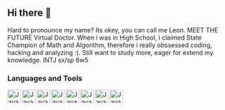 ## Hi there 👋
Hard to pronounce my name? Its okey, you can call me Leon. MEET THE FUTURE Virtual Doctor.
When i was in High School, i claimed State Champion of Math and Algorithm, therefore i really obssessed coding, hacking and analyzing :).
Still want to study more, eager for extend my knowledge.
INTJ sx/sp 6w5



### Languages and Tools
<img align="left" alt = "Java" width = "30" style="padding-righ=10px;" src="https://img.icons8.com/?size=100&id=40669&format=png&color=000000" />
<img align="left" alt = "Java" width = "30" style="padding-righ=10px;" src="https://www.flaticon.com/free-icon/python_5968350?term=python&page=1&position=5&origin=tag&related_id=5968350" />
<img align="left" alt = "Java" width = "30" style="padding-righ=10px;" src="https://img.icons8.com/?size=100&id=101665&format=png&color=000000" />
<img align="left" alt = "Java" width = "30" style="padding-righ=10px;" src="https://img.icons8.com/?size=100&id=9b5wowKIlo9d&format=png&color=000000" />
<img align="left" alt = "Java" width = "30" style="padding-righ=10px;" src="https://img.icons8.com/?size=100&id=Pd2x9GWu9ovX&format=png&color=000000" />
<img align="left" alt = "Java" width = "30" style="padding-righ=10px;" src="https://img.icons8.com/?size=100&id=e2hIFBAN6UIe&format=png&color=000000" />
<img align="left" alt = "Java" width = "30" style="padding-righ=10px;" src="https://static-00.iconduck.com/assets.00/packet-tracer-icon-510x512-926z1cd4.png" />
<img align="left" alt = "Java" width = "30" style="padding-righ=10px;" src="https://img.icons8.com/?size=100&id=13406&format=png&color=000000" />
<!--
**ChinkhuselTsolmonbaatar/ChinkhuselTsolmonbaatar** is a ✨ _special_ ✨ repository because its `README.md` (this file) appears on your GitHub profile.

Here are some ideas to get you started:

- 🔭 I’m currently working on ...
- 🌱 I’m currently learning ...
- 👯 I’m looking to collaborate on ...
- 🤔 I’m looking for help with ...
- 💬 Ask me about ...
- 📫 How to reach me: ...
- 😄 Pronouns: ...
- ⚡ Fun fact: ...
-->
